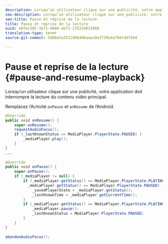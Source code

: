 ```yaml
---
description: Lorsqu’un utilisateur clique sur une publicité, votre application doit interrompre la lecture du contenu vidéo principal.
seo-description: Lorsqu’un utilisateur clique sur une publicité, votre application doit interrompre la lecture du contenu vidéo principal.
seo-title: Pause et reprise de la lecture
title: Pause et reprise de la lecture
uuid: a8fec392-3a71-4086-abf1-23522d023680
translation-type: tm+mt
source-git-commit: 5908e5a3521966496aeec0ef730e4a704fddfb68

---
```



# Pause et reprise de la lecture {#pause-and-resume-playback}

Lorsqu’un utilisateur clique sur une publicité, votre application doit interrompre la lecture du contenu vidéo principal.

Remplacez l’Activité `onPause` et `onResume` de l’Android.

```java
@Override 
public void onResume() { 
    super.onResume(); 
    requestAudioFocus(); 
    if (_lastKnownStatus == MediaPlayer.PlayerState.PAUSED) { 
        _mediaPlayer.play(); 
    } 
} 
... 
 
@Override 
public void onPause() { 
    super.onPause(); 
    if (_mediaPlayer != null) { 
        if (_mediaPlayer.getStatus() == MediaPlayer.PlayerState.PLAYING || 
          _mediaPlayer.getStatus() == MediaPlayer.PlayerState.PAUSED) { 
            _savedPlayerState = _mediaPlayer.getStatus(); 
            _lastKnownTime = _mediaPlayer.getCurrentTime(); 
        } 
        if (_mediaPlayer.getStatus() == MediaPlayer.PlayerState.PLAYING) { 
            _mediaPlayer.pause(); 
            _lastKnownStatus = MediaPlayer.PlayerState.PAUSED; 
        } 
    } 
} 
 
abandonAudioFocus(); 
```

